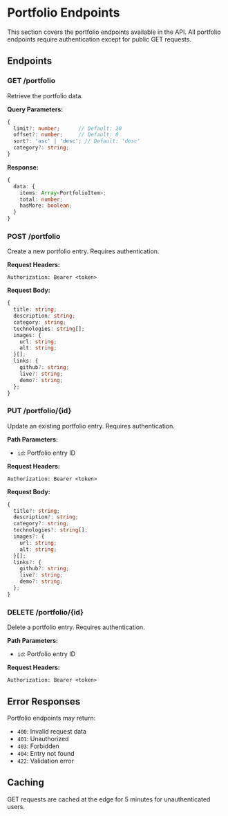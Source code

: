 # Portfolio Endpoints

This section covers the portfolio endpoints available in the API. All portfolio endpoints require authentication except for public GET requests.

## Endpoints

### GET /portfolio

Retrieve the portfolio data.

**Query Parameters:**

```typescript
{
  limit?: number;      // Default: 20
  offset?: number;     // Default: 0
  sort?: 'asc' | 'desc'; // Default: 'desc'
  category?: string;
}
```

**Response:**

```typescript
{
  data: {
    items: Array<PortfolioItem>;
    total: number;
    hasMore: boolean;
  }
}
```

### POST /portfolio

Create a new portfolio entry. Requires authentication.

**Request Headers:**

```
Authorization: Bearer <token>
```

**Request Body:**

```typescript
{
  title: string;
  description: string;
  category: string;
  technologies: string[];
  images: {
    url: string;
    alt: string;
  }[];
  links: {
    github?: string;
    live?: string;
    demo?: string;
  };
}
```

### PUT /portfolio/{id}

Update an existing portfolio entry. Requires authentication.

**Path Parameters:**

- `id`: Portfolio entry ID

**Request Headers:**

```
Authorization: Bearer <token>
```

**Request Body:**

```typescript
{
  title?: string;
  description?: string;
  category?: string;
  technologies?: string[];
  images?: {
    url: string;
    alt: string;
  }[];
  links?: {
    github?: string;
    live?: string;
    demo?: string;
  };
}
```

### DELETE /portfolio/{id}

Delete a portfolio entry. Requires authentication.

**Path Parameters:**

- `id`: Portfolio entry ID

**Request Headers:**

```
Authorization: Bearer <token>
```

## Error Responses

Portfolio endpoints may return:

- `400`: Invalid request data
- `401`: Unauthorized
- `403`: Forbidden
- `404`: Entry not found
- `422`: Validation error

## Caching

GET requests are cached at the edge for 5 minutes for unauthenticated users.
